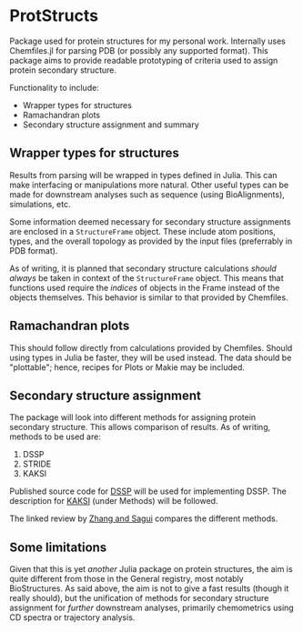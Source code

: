# ProtStructs

Package used for protein structures for my personal work.
Internally uses Chemfiles.jl for parsing PDB (or possibly any supported format).
This package aims to provide readable prototyping of criteria used to assign 
protein secondary structure.

Functionality to include:
+ Wrapper types for structures
+ Ramachandran plots
+ Secondary structure assignment and summary

## Wrapper types for structures

Results from parsing will be wrapped in types defined in Julia. This can
make interfacing or manipulations more natural. Other useful types can be
made for downstream analyses such as sequence (using BioAlignments), simulations, etc.

Some information deemed necessary for secondary structure assignments are enclosed in
a `StructureFrame` object. These include atom positions, types, and the overall topology
as provided by the input files (preferrably in PDB format).

As of writing, it is planned that secondary structure calculations _should always_ be
taken in context of the `StructureFrame` object. This means that functions used
require the _indices_ of objects in the Frame instead of the objects themselves.
This behavior is similar to that provided by Chemfiles.

## Ramachandran plots

This should follow directly from calculations provided by Chemfiles. Should
using types in Julia be faster, they will be used instead. The data should be
"plottable"; hence, recipes for Plots or Makie may be included.

## Secondary structure assignment

The package will look into different methods for assigning protein secondary structure.
This allows comparison of results. As of writing, methods to be used are:
1. DSSP
2. STRIDE
3. KAKSI

Published source code for [DSSP][dssp] will be used for implementing DSSP.
The description for [KAKSI][kaksi] (under Methods) will be followed.

The linked review by [Zhang and Sagui][structs] compares the different methods.

## Some limitations

Given that this is yet _another_ Julia package on protein structures, the aim is
quite different from those in the General registry, most notably BioStructures.
As said above, the aim is not to give a fast results (though it really should), but
the unification of methods for secondary structure assignment for _further_
downstream analyses, primarily chemometrics using CD spectra or trajectory analysis.

[structs]: https://doi.org/10.1016/j.jmgm.2014.10.005
[dssp]: https://github.com/cmbi/dssp/tree/version-2
[kaksi]: https://doi.org/10.1186/1472-6807-5-17

